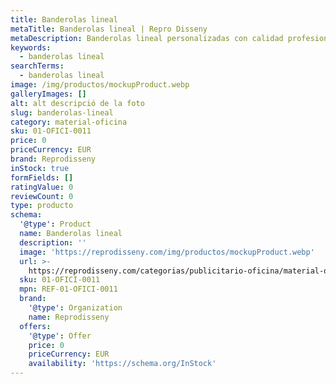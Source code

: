 ```yaml
---
title: Banderolas lineal
metaTitle: Banderolas lineal | Repro Disseny
metaDescription: Banderolas lineal personalizadas con calidad profesional en Cataluña.
keywords:
  - banderolas lineal
searchTerms:
  - banderolas lineal
image: /img/productos/mockupProduct.webp
galleryImages: []
alt: alt descripció de la foto
slug: banderolas-lineal
category: material-oficina
sku: 01-OFICI-0011
price: 0
priceCurrency: EUR
brand: Reprodisseny
inStock: true
formFields: []
ratingValue: 0
reviewCount: 0
type: producto
schema:
  '@type': Product
  name: Banderolas lineal
  description: ''
  image: 'https://reprodisseny.com/img/productos/mockupProduct.webp'
  url: >-
    https://reprodisseny.com/categorias/publicitario-oficina/material-oficina/banderolas-lineal
  sku: 01-OFICI-0011
  mpn: REF-01-OFICI-0011
  brand:
    '@type': Organization
    name: Reprodisseny
  offers:
    '@type': Offer
    price: 0
    priceCurrency: EUR
    availability: 'https://schema.org/InStock'
---
```


